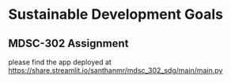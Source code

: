 # Sustainable Development Goals
## MDSC-302 Assignment
please find the app deployed at https://share.streamlit.io/santhanmr/mdsc_302_sdg/main/main.py
